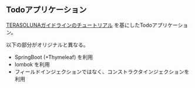 Todoアプリケーション
---

[TERASOLUNAガイドラインのチュートリアル](http://terasolunaorg.github.io/guideline/5.6.0.RELEASE/ja/Tutorial/index.html) を基にしたTodoアプリケーション。

以下の部分がオリジナルと異なる。

- SpringBoot (+Thymeleaf) を利用
- lombok を利用
- フィールドインジェクションではなく、コンストラクタインジェクションを利用
